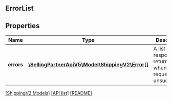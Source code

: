 ## ErrorList

## Properties

Name | Type | Description | Notes
------------ | ------------- | ------------- | -------------
**errors** | [**\SellingPartnerApiV5\Model\ShippingV2\Error[]**](Error.md) | A list of error responses returned when a request is unsuccessful. | [optional]

[[ShippingV2 Models]](../) [[API list]](../../Api) [[README]](../../../README.md)
